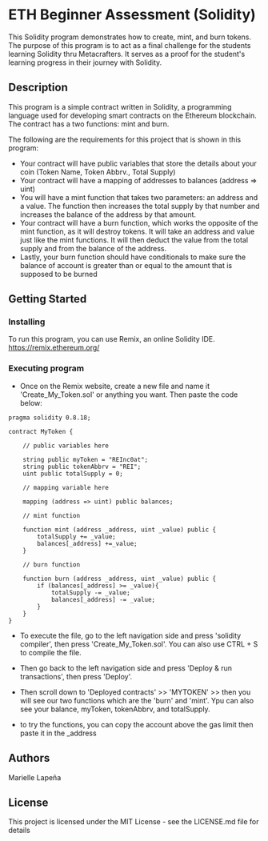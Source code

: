# ETH Beginner Assessment (Solidity)

This Solidity program demonstrates how to create, mint, and burn tokens. The purpose of this program is to act as a final challenge for the students learning Solidity thru Metacrafters. It serves as a proof for the student's learning progress in their journey with Solidity.

## Description

This program is a simple contract written in Solidity, a programming language used for developing smart contracts on the Ethereum blockchain. The contract has a two functions: mint and burn. 

The following are the requirements for this project that is shown in this program:
* Your contract will have public variables that store the details about your coin (Token Name, Token Abbrv., Total Supply)
* Your contract will have a mapping of addresses to balances (address => uint)
* You will have a mint function that takes two parameters: an address and a value. The function then increases the total supply by that number and increases the balance of the address by that amount.
* Your contract will have a burn function, which works the opposite of the mint function, as it will destroy tokens. It will take an address and value just like the mint functions. It will then deduct the value from the total supply and from the balance of the address.
* Lastly, your burn function should have conditionals to make sure the balance of account is greater than or equal to the amount that is supposed to be burned

## Getting Started

### Installing

To run this program, you can use Remix, an online Solidity IDE. https://remix.ethereum.org/

### Executing program

* Once on the Remix website, create a new file and name it 'Create_My_Token.sol' or anything you want. Then paste the code below:
  
```
pragma solidity 0.8.18;

contract MyToken {

    // public variables here

    string public myToken = "REInc0at";
    string public tokenAbbrv = "REI";
    uint public totalSupply = 0;

    // mapping variable here

    mapping (address => uint) public balances;

    // mint function

    function mint (address _address, uint _value) public {
        totalSupply += _value;
        balances[_address] +=_value;
    }

    // burn function

    function burn (address _address, uint _value) public {
        if (balances[_address] >= _value){
            totalSupply -= _value;
            balances[_address] -= _value;
        }
    }
}
```

* To execute the file, go to the left navigation side and press 'solidity compiler', then press 'Create_My_Token.sol'. You can also use CTRL + S to compile the file.

* Then go back to the left navigation side and press 'Deploy & run transactions', then press 'Deploy'.

* Then scroll down to 'Deployed contracts' >> 'MYTOKEN' >> then you will see our two functions which are the 'burn' and 'mint'. Ypu can also see your balance, myToken, tokenAbbrv, and totalSupply.

* to try the functions, you can copy the account above the gas limit then paste it in the _address

## Authors

Marielle Lapeña

## License

This project is licensed under the MIT License - see the LICENSE.md file for details
